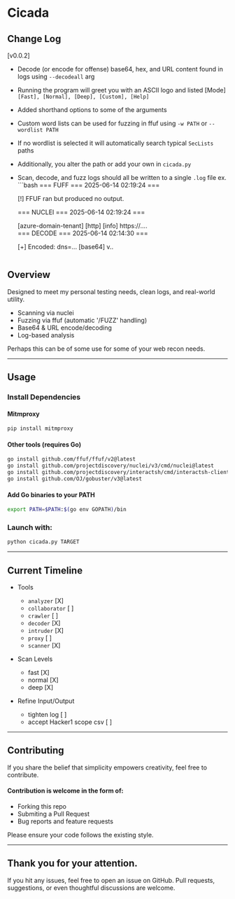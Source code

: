# Cicada

## Change Log
[v0.0.2]

- Decode (or encode for offense) base64, hex, and URL content found in logs using `--decodeall` arg
- Running the program will greet you with an ASCII logo and listed [Mode] `[Fast], [Normal], [Deep], [Custom], [Help]`
- Added shorthand options to some of the arguments
- Custom word lists can be used for fuzzing in ffuf using `-w PATH` or `--wordlist PATH`
- If no wordlist is selected it will automatically search typical `SecLists` paths
- Additionally, you alter the path or add your own in `cicada.py`
- Scan, decode, and fuzz logs should all be written to a single `.log` file 
	ex. ```bash
	=== FUFF === 2025-06-14 02:19:24 ===

	[!] FFUF ran but produced no output. 	

	=== NUCLEI === 2025-06-14 02:19:24 ===

	[azure-domain-tenant] [http] [info] https://....																																  
	=== DECODE === 2025-06-14 02:14:30 ===                                                                           

	[+] Encoded: dns=... 
	[base64] v..
	```

## Overview
Designed to meet my personal testing needs, clean logs, and real-world utility.

- Scanning via nuclei
- Fuzzing via ffuf (automatic '/FUZZ' handling)
- Base64 & URL encode/decoding
- Log-based analysis

Perhaps this can be of some use for some of your web recon needs.

---

## Usage
### Install Dependencies
#### Mitmproxy
```bash
pip install mitmproxy
```

#### Other tools (requires Go)
```bash
go install github.com/ffuf/ffuf/v2@latest
go install github.com/projectdiscovery/nuclei/v3/cmd/nuclei@latest
go install github.com/projectdiscovery/interactsh/cmd/interactsh-client@latest
go install github.com/OJ/gobuster/v3@latest
```

#### Add Go binaries to your PATH
```bash
export PATH=$PATH:$(go env GOPATH)/bin
```

### Launch with:
```bash
python cicada.py TARGET
```

---

## Current Timeline

- Tools
	- `analyzer`				[X]
	- `collaborator`			[ ]
	- `crawler`					[ ]
	- `decoder`					[X]
	- `intruder`				[X]
	- `proxy`					[ ]
	- `scanner`					[X]

- Scan Levels
	- fast						[X]
	- normal					[X]
	- deep						[X]

- Refine Input/Output
	- tighten log				[ ]
	- accept Hacker1 scope csv	[ ]

---

## Contributing

If you share the belief that simplicity empowers creativity, feel free to contribute.

#### Contribution is welcome in the form of:
- Forking this repo
- Submiting a Pull Request
- Bug reports and feature requests

Please ensure your code follows the existing style.

---

## Thank you for your attention.
If you hit any issues, feel free to open an issue on GitHub.
Pull requests, suggestions, or even thoughtful discussions are welcome.
